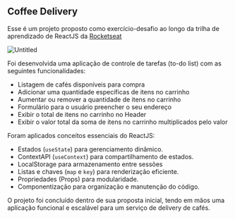 ## Coffee Delivery
Esse é um projeto proposto como exercício-desafio ao longo da trilha de aprendizado de ReactJS da [Rocketseat](https://app.rocketseat.com.br/)

![Untitled](https://github.com/user-attachments/assets/c18e6418-8649-4131-9c06-3769c66989d7)

Foi desenvolvida uma aplicação de controle de tarefas (to-do list) com as seguintes funcionalidades:

- Listagem de cafés disponíveis para compra
- Adicionar uma quantidade específicas de itens no carrinho
- Aumentar ou remover a quantidade de itens no carrinho
- Formulário para o usuário preencher o seu endereço
- Exibir o total de itens no carrinho no Header
- Exibir o valor total da soma de itens no carrinho multiplicados pelo valor

Foram aplicados conceitos essenciais do ReactJS:
- Estados (`useState`) para gerenciamento dinâmico.
- ContextAPI (`useContext`) para compartilhamento de estados.
- LocalStorage para armazenamento entre sessões
- Listas e chaves (`map` e `key`) para renderização eficiente.
- Propriedades (Props) para modularidade.
- Componentização para organização e manutenção do código.

O projeto foi concluído dentro de sua proposta inicial, tendo em mãos uma aplicação funcional e escalável para um serviço de delivery de cafés.
